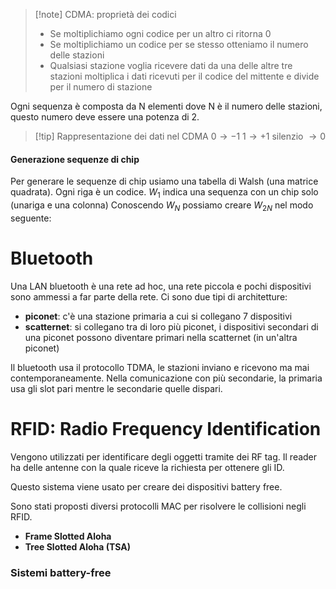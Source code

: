 >[!note] CDMA: proprietà dei codici
>- Se moltiplichiamo ogni codice per un altro ci ritorna 0
>- Se moltiplichiamo un codice per se stesso otteniamo il numero delle stazioni
>- Qualsiasi stazione voglia ricevere dati da una delle altre tre stazioni moltiplica i dati ricevuti per il codice del mittente e divide per il numero di stazione

Ogni sequenza è composta da N elementi dove N è il numero delle stazioni, questo numero deve essere una potenza di 2.

>[!tip] Rappresentazione dei dati nel CDMA
>$0 \rightarrow -1$
>$1  \rightarrow +1$
>silenzio  $\rightarrow 0$
#### Generazione sequenze di chip
Per generare le sequenze di chip usiamo una tabella di Walsh (una matrice quadrata).
Ogni riga è un codice.
$W_1$ indica una sequenza con un chip solo (unariga e una colonna)
Conoscendo $W_N$ possiamo creare $W_{2N}$ nel modo seguente:

# Bluetooth
Una LAN bluetooth è una rete ad hoc, una rete piccola e pochi dispositivi sono ammessi a far parte della rete.
Ci sono due tipi di architetture:
- **piconet**: c'è una stazione primaria a cui si collegano 7 dispositivi
- **scatternet**: si collegano tra di loro più piconet, i dispositivi secondari di una piconet possono diventare primari nella scatternet (in un'altra piconet)

Il bluetooth usa il protocollo TDMA, le stazioni inviano e ricevono ma mai contemporaneamente.
Nella comunicazione con più secondarie, la primaria usa gli slot pari mentre le secondarie quelle dispari.

# RFID: Radio Frequency Identification
Vengono utilizzati per identificare degli oggetti tramite dei RF tag. Il reader ha delle antenne con la quale riceve la richiesta per ottenere gli ID.

Questo sistema viene usato per creare dei dispositivi battery free.

Sono stati proposti diversi protocolli MAC per risolvere le collisioni negli RFID.
- **Frame Slotted Aloha**
- **Tree Slotted Aloha (TSA)**

### Sistemi battery-free






















